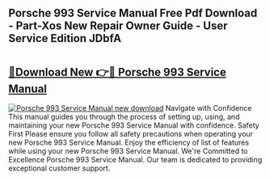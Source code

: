 ## Porsche 993 Service Manual Free Pdf Download - Part-Xos New Repair Owner Guide - User Service Edition JDbfA

# <h2><a href="http://bc62605.oget.top/?id=Porsche+993+Service+Manual">🔗Download New 👉🔴 Porsche 993 Service Manual</a></h2>

[![Porsche 993 Service Manual new download](https://i.imgur.com/5g1atiW.png)](http://bc62605.oget.top/?id=Porsche+993+Service+Manual)
Navigate with Confidence This manual guides you through the process of setting up, using, and maintaining your new Porsche 993 Service Manual with confidence. Safety First Please ensure you follow all safety precautions when operating your new Porsche 993 Service Manual. Enjoy the efficiency of list of features while using your new Porsche 993 Service Manual. We're Committed to Excellence Porsche 993 Service Manual. Our team is dedicated to providing exceptional customer support.
